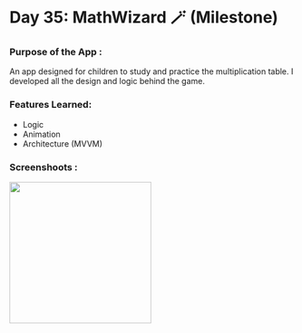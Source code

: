 # Day 35: MathWizard 🪄 (Milestone)

### Purpose of the App :

An app designed for children to study and practice the multiplication table. I developed all the design and logic behind the game.

### Features Learned: 

- Logic
- Animation
- Architecture (MVVM)

### Screenshoots :

<img src="screenshot/math.gif" width="250"/>
